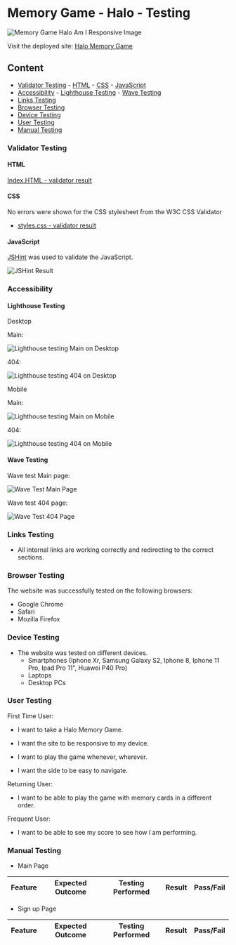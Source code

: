 # Memory Game - Halo - Testing

![Memory Game Halo Am I Responsive Image](/assets/docs/readme-images/am-i-responsive.png)

Visit the deployed site: [Halo Memory Game](https://florians4.github.io/Project-2-Memory-Game-JS/)


## Content
- [Validator Testing](#validator-testing)
        - [HTML](#html)
        - [CSS](#css)
        - [JavaScript](#javascript)
- [Accessibility](#accessibility)
        - [Lighthouse Testing](#lighthouse-testing)
        - [Wave Testing](#wave-testing)
- [Links Testing](#links-testing)
- [Browser Testing](#browser-testing)
- [Device Testing](#device-testing)
- [User Testing](#user-testing)
- [Manual Testing](#manual-testing)


### Validator Testing
#### HTML
[Index.HTML - validator result](https://validator.w3.org/nu/?doc=https%3A%2F%2Fflorians4.github.io%2FProject-2-Memory-Game-JS%2F)
#### CSS
No errors were shown for the CSS stylesheet from the W3C CSS Validator
- [styles.css - validator result](https://jigsaw.w3.org/css-validator/validator?uri=https%3A%2F%2Fflorians4.github.io%2FProject-2-Memory-Game-JS%2F&profile=css3svg&usermedium=all&warning=1&vextwarning=&lang=en)
#### JavaScript
[JSHint](https://jshint.com/) was used to validate the JavaScript.

![JSHint Result](/assets/docs/readme-images/jhint-testing.png)

### Accessibility
#### Lighthouse Testing
Desktop

Main:

![Lighthouse testing Main on Desktop](/assets/docs/readme-images/lighthouse-testing-desktop.png)

404:

![Lighthouse testing 404 on Desktop](/assets/docs/readme-images/lighthouse-testing-404-desktop.png)

Mobile

Main:

![Lighthouse testing Main on Mobile](/assets/docs/readme-images/lighthouse-testting-mobile.png)

404:

![Lighthouse testing 404 on Mobile](/assets/docs/readme-images/lighthouse-testing-404-mobile.png)

#### Wave Testing
Wave test Main page:

![Wave Test Main Page](/assets/docs/readme-images/wave-testing.png)

Wave test 404 page:

![Wave Test 404 Page](/assets/docs/readme-images/wave-testing-404.png)

### Links Testing
- All internal links are working correctly and redirecting to the correct sections.

### Browser Testing
The website was successfully tested on the following browsers:
- Google Chrome
- Safari
- Mozilla Firefox

### Device Testing
- The website was tested on different devices. 
    - Smartphones (Iphone Xr, Samsung Galaxy S2, Iphone 8, Iphone 11 Pro, Ipad Pro 11", Huawei P40 Pro)
    - Laptops
    - Desktop PCs

### User Testing

First Time User:

- I want to take a Halo Memory Game.

- I want the site to be responsive to my device.

- I want to play the game whenever, wherever.

- I want the side to be easy to navigate.

Returning User:

- I want to be able to play the game with memory cards in a different order.

Frequent User:

- I want to be able to see my score to see how I am performing.

### Manual Testing

- Main Page 

| Feature | Expected Outcome | Testing Performed | Result | Pass/Fail |
| --- | --- | --- | --- | --- |


- Sign up Page

| Feature | Expected Outcome | Testing Performed | Result | Pass/Fail |
| --- | --- | --- | --- | --- |



